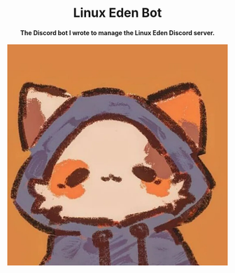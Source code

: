 <h1 align='center'> Linux Eden Bot </h1>

<p align="center">
  <h4 align="center"> The Discord bot I wrote to manage the Linux Eden Discord server. </h4>
</p>

<p align="center">
    <img src="./assets/rhbot.png" />
</p>
